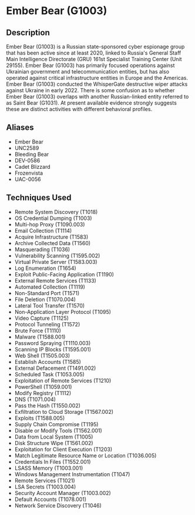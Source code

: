# Ember Bear (G1003)

## Description
Ember Bear (G1003) is a Russian state-sponsored cyber espionage group that has been active since at least 2020, linked to Russia's General Staff Main Intelligence Directorate (GRU) 161st Specialist Training Center (Unit 29155). Ember Bear (G1003) has primarily focused operations against Ukrainian government and telecommunication entities, but has also operated against critical infrastructure entities in Europe and the Americas. Ember Bear (G1003) conducted the WhisperGate destructive wiper attacks against Ukraine in early 2022. There is some confusion as to whether Ember Bear (G1003) overlaps with another Russian-linked entity referred to as Saint Bear (G1031). At present available evidence strongly suggests these are distinct activities with different behavioral profiles.

## Aliases
- Ember Bear
- UNC2589
- Bleeding Bear
- DEV-0586
- Cadet Blizzard
- Frozenvista
- UAC-0056

## Techniques Used
- Remote System Discovery (T1018)
- OS Credential Dumping (T1003)
- Multi-hop Proxy (T1090.003)
- Email Collection (T1114)
- Acquire Infrastructure (T1583)
- Archive Collected Data (T1560)
- Masquerading (T1036)
- Vulnerability Scanning (T1595.002)
- Virtual Private Server (T1583.003)
- Log Enumeration (T1654)
- Exploit Public-Facing Application (T1190)
- External Remote Services (T1133)
- Automated Collection (T1119)
- Non-Standard Port (T1571)
- File Deletion (T1070.004)
- Lateral Tool Transfer (T1570)
- Non-Application Layer Protocol (T1095)
- Video Capture (T1125)
- Protocol Tunneling (T1572)
- Brute Force (T1110)
- Malware (T1588.001)
- Password Spraying (T1110.003)
- Scanning IP Blocks (T1595.001)
- Web Shell (T1505.003)
- Establish Accounts (T1585)
- External Defacement (T1491.002)
- Scheduled Task (T1053.005)
- Exploitation of Remote Services (T1210)
- PowerShell (T1059.001)
- Modify Registry (T1112)
- DNS (T1071.004)
- Pass the Hash (T1550.002)
- Exfiltration to Cloud Storage (T1567.002)
- Exploits (T1588.005)
- Supply Chain Compromise (T1195)
- Disable or Modify Tools (T1562.001)
- Data from Local System (T1005)
- Disk Structure Wipe (T1561.002)
- Exploitation for Client Execution (T1203)
- Match Legitimate Resource Name or Location (T1036.005)
- Credentials In Files (T1552.001)
- LSASS Memory (T1003.001)
- Windows Management Instrumentation (T1047)
- Remote Services (T1021)
- LSA Secrets (T1003.004)
- Security Account Manager (T1003.002)
- Default Accounts (T1078.001)
- Network Service Discovery (T1046)
